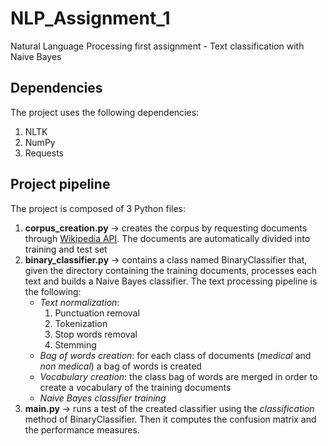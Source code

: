 # NLP_Assignment_1
Natural Language Processing first assignment - Text classification with Naive Bayes

## Dependencies
The project uses the following dependencies: 
1. NLTK
2. NumPy
3. Requests

## Project pipeline
The project is composed of 3 Python files:
1. **corpus_creation.py** -> creates the corpus by requesting documents through 
[Wikipedia API](https://www.mediawiki.org/wiki/API:Main_page). The documents are automatically divided into training and
test set
2. **binary_classifier.py** -> contains a class named BinaryClassifier that, given the directory containing the training
documents, processes each text and builds a Naive Bayes classifier. The text processing pipeline is the following:
    * _Text normalization_:
      1. Punctuation removal
      2. Tokenization
      3. Stop words removal
      4. Stemming
    * _Bag of words creation_: for each class of documents (_medical_ and _non medical_) a bag of words is created
    * _Vocabulary creation_: the class bag of words are merged in order to create a vocabulary of the training documents
    * _Naive Bayes classifier training_
3. **main.py** -> runs a test of the created classifier using the _classification_ method of BinaryClassifier. Then
it computes the confusion matrix and the performance measures.